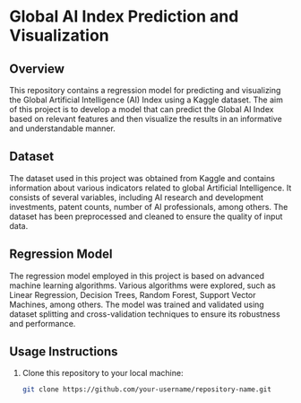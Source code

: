 # Global AI Index Prediction and Visualization

## Overview

This repository contains a regression model for predicting and visualizing the Global Artificial Intelligence (AI) Index using a Kaggle dataset. The aim of this project is to develop a model that can predict the Global AI Index based on relevant features and then visualize the results in an informative and understandable manner.

## Dataset

The dataset used in this project was obtained from Kaggle and contains information about various indicators related to global Artificial Intelligence. It consists of several variables, including AI research and development investments, patent counts, number of AI professionals, among others. The dataset has been preprocessed and cleaned to ensure the quality of input data.

## Regression Model

The regression model employed in this project is based on advanced machine learning algorithms. Various algorithms were explored, such as Linear Regression, Decision Trees, Random Forest, Support Vector Machines, among others. The model was trained and validated using dataset splitting and cross-validation techniques to ensure its robustness and performance.

## Usage Instructions

1. Clone this repository to your local machine:

   ```bash
   git clone https://github.com/your-username/repository-name.git
